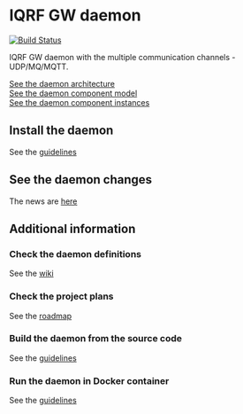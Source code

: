 # IQRF GW daemon

[![Build Status](https://travis-ci.org/iqrfsdk/iqrf-daemon.svg?branch=master)](https://travis-ci.org/iqrfsdk/iqrf-daemon)

IQRF GW daemon with the multiple communication channels - UDP/MQ/MQTT.

<a href="https://github.com/iqrfsdk/iqrf-daemon/blob/master/doc/iqrf-linux-gw.png" target="_blank">See the daemon architecture</a><br/>
<a href="https://github.com/iqrfsdk/iqrf-daemon/blob/master/doc/iqrf-daemon-component-model.png" target="_blank">See the daemon component model</a><br/>
<a href="https://github.com/iqrfsdk/iqrf-daemon/blob/master/doc/iqrf-daemon-component-instances.png" target="_blank">See the daemon component instances</a><br/>

## Install the daemon

See the [guidelines](INSTALL.md)

## See the daemon changes

The news are [here](NEWS.md)

## Additional information

### Check the daemon definitions

See the [wiki](https://github.com/iqrfsdk/iqrf-daemon/wiki)

### Check the project plans

See the [roadmap](https://github.com/iqrfsdk/iqrf-daemon/projects?query=is%3Aopen+sort%3Aname-asc)

### Build the daemon from the source code

See the [guidelines](BUILD.md)

### Run the daemon in Docker container

See the [guidelines](docker/README.md)
